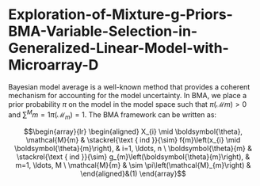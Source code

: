 # Exploration-of-Mixture-g-Priors-BMA-Variable-Selection-in-Generalized-Linear-Model-with-Microarray-D

Bayesian model average is a well-known method that provides a coherent mechanism for accounting for the model uncertainty. In BMA, we place a prior probability $\pi$ on the model in the model space such that $\pi(\mathcal{M}m) > 0$ and $\sum^M{m = 1}\pi(\mathcal{M}_m) = 1$. The BMA framework can be written as:

$$\begin{array}{lr} \begin{aligned} X_{i} \mid \boldsymbol{\theta}, \mathcal{M}{m} & \stackrel{\text { ind }}{\sim} f{m}\left(x_{i} \mid \boldsymbol{\theta}{m}\right), & i=1, \ldots, n \ \boldsymbol{\theta}{m} & \stackrel{\text { ind }}{\sim} g_{m}\left(\boldsymbol{\theta}{m}\right), & m=1, \ldots, M \ \mathcal{M}{m} & \sim \pi\left(\mathcal{M}_{m}\right) & \end{aligned}&(1) \end{array}$$

